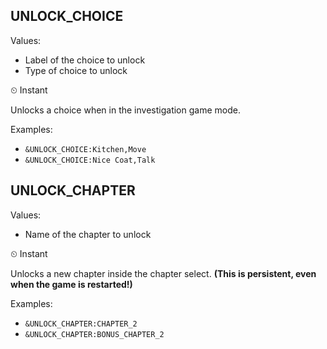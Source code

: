 ## UNLOCK_CHOICE
Values: 
  - Label of the choice to unlock
  - Type of choice to unlock

⏲ Instant


Unlocks a choice when in the investigation game mode.


Examples: 
  - `&UNLOCK_CHOICE:Kitchen,Move`
  - `&UNLOCK_CHOICE:Nice Coat,Talk`

## UNLOCK_CHAPTER
Values: 
  - Name of the chapter to unlock

⏲ Instant

Unlocks a new chapter inside the chapter select. **(This is persistent, even when the game is restarted!)**

Examples: 
  - `&UNLOCK_CHAPTER:CHAPTER_2`
  - `&UNLOCK_CHAPTER:BONUS_CHAPTER_2`